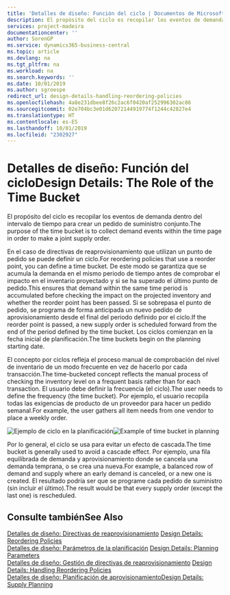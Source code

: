```yaml
---
title: 'Detalles de diseño: Función del ciclo | Documentos de Microsoft'
description: El propósito del ciclo es recopilar los eventos de demanda dentro del intervalo de tiempo para crear un pedido de suministro conjunto.
services: project-madeira
documentationcenter: ''
author: SorenGP
ms.service: dynamics365-business-central
ms.topic: article
ms.devlang: na
ms.tgt_pltfrm: na
ms.workload: na
ms.search.keywords: ''
ms.date: 10/01/2019
ms.author: sgroespe
redirect_url: design-details-handling-reordering-policies
ms.openlocfilehash: 4a8e231dbee8f26c2ac6f0420af252996302ac86
ms.sourcegitcommit: 02e704bc3e01d62072144919774f1244c42827e4
ms.translationtype: HT
ms.contentlocale: es-ES
ms.lasthandoff: 10/01/2019
ms.locfileid: "2302927"
---
```

# <a name="design-details-the-role-of-the-time-bucket"></a><span data-ttu-id="0e26c-103">Detalles de diseño: Función del ciclo</span><span class="sxs-lookup"><span data-stu-id="0e26c-103">Design Details: The Role of the Time Bucket</span></span>
<span data-ttu-id="0e26c-104">El propósito del ciclo es recopilar los eventos de demanda dentro del intervalo de tiempo para crear un pedido de suministro conjunto.</span><span class="sxs-lookup"><span data-stu-id="0e26c-104">The purpose of the time bucket is to collect demand events within the time page in order to make a joint supply order.</span></span>  

 <span data-ttu-id="0e26c-105">En el caso de directivas de reaprovisionamiento que utilizan un punto de pedido se puede definir un ciclo.</span><span class="sxs-lookup"><span data-stu-id="0e26c-105">For reordering policies that use a reorder point, you can define a time bucket.</span></span> <span data-ttu-id="0e26c-106">De este modo se garantiza que se acumula la demanda en el mismo periodo de tiempo antes de comprobar el impacto en el inventario proyectado y si se ha superado el último punto de pedido.</span><span class="sxs-lookup"><span data-stu-id="0e26c-106">This ensures that demand within the same time period is accumulated before checking the impact on the projected inventory and whether the reorder point has been passed.</span></span> <span data-ttu-id="0e26c-107">Si se sobrepasa el punto de pedido, se programa de forma anticipada un nuevo pedido de aprovisionamiento desde el final del periodo definido por el ciclo.</span><span class="sxs-lookup"><span data-stu-id="0e26c-107">If the reorder point is passed, a new supply order is scheduled forward from the end of the period defined by the time bucket.</span></span> <span data-ttu-id="0e26c-108">Los ciclos comienzan en la fecha inicial de planificación.</span><span class="sxs-lookup"><span data-stu-id="0e26c-108">The time buckets begin on the planning starting date.</span></span>  

 <span data-ttu-id="0e26c-109">El concepto por ciclos refleja el proceso manual de comprobación del nivel de inventario de un modo frecuente en vez de hacerlo por cada transacción.</span><span class="sxs-lookup"><span data-stu-id="0e26c-109">The time-bucketed concept reflects the manual process of checking the inventory level on a frequent basis rather than for each transaction.</span></span> <span data-ttu-id="0e26c-110">El usuario debe definir la frecuencia (el ciclo).</span><span class="sxs-lookup"><span data-stu-id="0e26c-110">The user needs to define the frequency (the time bucket).</span></span> <span data-ttu-id="0e26c-111">Por ejemplo, el usuario recopila todas las exigencias de producto de un proveedor para hacer un pedido semanal.</span><span class="sxs-lookup"><span data-stu-id="0e26c-111">For example, the user gathers all item needs from one vendor to place a weekly order.</span></span>  

 <span data-ttu-id="0e26c-112">![Ejemplo de ciclo en la planificación](media/nav_app_supply_planning_2_reorder_cycle.png "Ejemplo de ciclo en la planificación")</span><span class="sxs-lookup"><span data-stu-id="0e26c-112">![Example of time bucket in planning](media/nav_app_supply_planning_2_reorder_cycle.png "Example of time bucket in planning")</span></span>  

 <span data-ttu-id="0e26c-113">Por lo general, el ciclo se usa para evitar un efecto de cascada.</span><span class="sxs-lookup"><span data-stu-id="0e26c-113">The time bucket is generally used to avoid a cascade effect.</span></span> <span data-ttu-id="0e26c-114">Por ejemplo, una fila equilibrada de demanda y aprovisionamiento donde se cancela una demanda temprana, o se crea una nueva.</span><span class="sxs-lookup"><span data-stu-id="0e26c-114">For example, a balanced row of demand and supply where an early demand is canceled, or a new one is created.</span></span> <span data-ttu-id="0e26c-115">El resultado podría ser que se programe cada pedido de suministro (sin incluir el último).</span><span class="sxs-lookup"><span data-stu-id="0e26c-115">The result would be that every supply order (except the last one) is rescheduled.</span></span>  

## <a name="see-also"></a><span data-ttu-id="0e26c-116">Consulte también</span><span class="sxs-lookup"><span data-stu-id="0e26c-116">See Also</span></span>  
 <span data-ttu-id="0e26c-117">[Detalles de diseño: Directivas de reaprovisionamiento](design-details-reordering-policies.md) </span><span class="sxs-lookup"><span data-stu-id="0e26c-117">[Design Details: Reordering Policies](design-details-reordering-policies.md) </span></span>  
 <span data-ttu-id="0e26c-118">[Detalles de diseño: Parámetros de la planificación](design-details-planning-parameters.md) </span><span class="sxs-lookup"><span data-stu-id="0e26c-118">[Design Details: Planning Parameters](design-details-planning-parameters.md) </span></span>  
 <span data-ttu-id="0e26c-119">[Detalles de diseño: Gestión de directivas de reaprovisionamiento](design-details-handling-reordering-policies.md) </span><span class="sxs-lookup"><span data-stu-id="0e26c-119">[Design Details: Handling Reordering Policies](design-details-handling-reordering-policies.md) </span></span>  
 [<span data-ttu-id="0e26c-120">Detalles de diseño: Planificación de aprovisionamiento</span><span class="sxs-lookup"><span data-stu-id="0e26c-120">Design Details: Supply Planning</span></span>](design-details-supply-planning.md)
